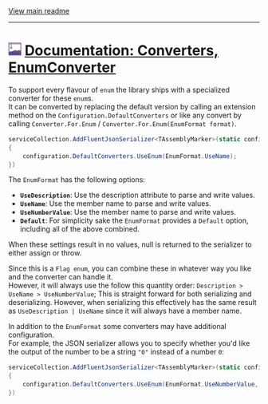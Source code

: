 [//]: # (Header)

<a href="https://github.com/Marvin-Brouwer/FluentSerializer#readme">
	View main readme
</a><hr/>
<h1>
	<img alt="icon" width="26" height="26"
		src="/docs/logo/Logo.default.optimized.svg" />
	<a href="/docs/help/basic-concepts/Converters-EnumConverter.md#readme">
		Documentation: Converters, EnumConverter
	</a>
</h1>

[//]: # (Body)

To support every flavour of `enum` the library ships with a specialized converter for these `enum`s.  
It can be converted by replacing the default version by calling an extension method on the `Configuration.DefaultConverters` or like any convert by calling `Converter.For.Enum` / `Converter.For.Enum(EnumFormat format)`.

```csharp
serviceCollection.AddFluentJsonSerializer<TAssemblyMarker>(static configuration =>
{
	configuration.DefaultConverters.UseEnum(EnumFormat.UseName);
})
```

The `EnumFormat` has the following options:  

- **`UseDescription`**: Use the description attribute to parse and write values.
- **`UseName`**: Use the member name to parse and write values.
- **`UseNumberValue`**: Use the member name to parse and write values.
- **`Default`**: For simplicity sake the `EnumFormat` provides a `Default` option, including all of the above combined.

When these settings result in no values, null is returned to the serializer to either assign or throw.

Since this is a `Flag enum`, you can combine these in whatever way you like and the converter can handle it.  
However, it will always use the follow this quantity order: `Description > UseName > UseNumberValue`;
This is straight forward for both serializing and deserializing. However, when serializing this effectively has the same result as `UseDescription | UseName` since it will always have a member name.  

In addition to the `EnumFormat` some converters may have additional configuration.  
For example, the JSON serializer allows you to specify whether you'd like the output of the number to be a string `"0"` instead of a number `0`:

```csharp
serviceCollection.AddFluentJsonSerializer<TAssemblyMarker>(static configuration =>
{
	configuration.DefaultConverters.UseEnum(EnumFormat.UseNumberValue, true);
})
```
